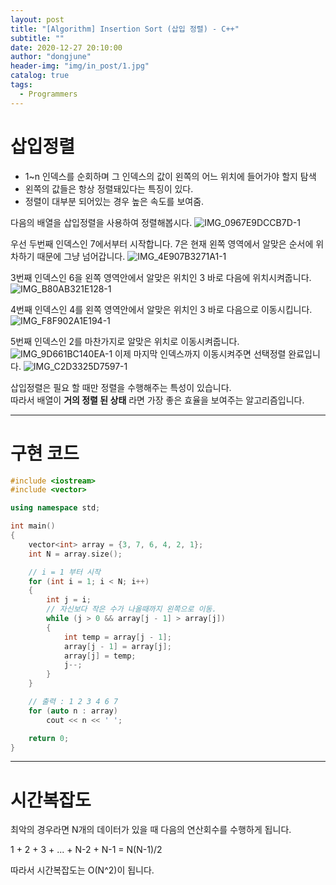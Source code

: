 ```yaml
---
layout: post
title: "[Algorithm] Insertion Sort (삽입 정렬) - C++"
subtitle: ""
date: 2020-12-27 20:10:00
author: "dongjune"
header-img: "img/in_post/1.jpg"
catalog: true
tags:
  - Programmers
---
```


# 삽입정렬
- 1~n 인덱스를 순회하며 그 인덱스의 값이 왼쪽의 어느 위치에 들어가야 할지 탐색
- 왼쪽의 값들은 항상 정렬돼있다는 특징이 있다.
- 정렬이 대부분 되어있는 경우 높은 속도를 보여줌. 

  
다음의 배열을 삽입정렬을 사용하여 정렬해봅시다.
![IMG_0967E9DCCB7D-1](https://user-images.githubusercontent.com/53213397/103169748-f3036880-4881-11eb-9343-b6811bba9a03.jpeg)
  
우선 두번째 인덱스인 7에서부터 시작합니다. 7은 현재 왼쪽 영역에서 알맞은 순서에 위차하기 때문에 그냥 넘어갑니다.
![IMG_4E907B3271A1-1](https://user-images.githubusercontent.com/53213397/103169746-f0a10e80-4881-11eb-8be5-6db9458a54b8.jpeg)
  
3번째 인덱스인 6을 왼쪽 영역안에서 알맞은 위치인 3 바로 다음에 위치시켜줍니다.
![IMG_B80AB321E128-1](https://user-images.githubusercontent.com/53213397/103169750-f39bff00-4881-11eb-855b-db2c5b903926.jpeg)
  
4번째 인덱스인 4를 왼쪽 영역안에서 알맞은 위치인 3 바로 다음으로 이동시킵니다.
![IMG_F8F902A1E194-1](https://user-images.githubusercontent.com/53213397/103169751-f4cd2c00-4881-11eb-80f5-14573bdca855.jpeg)
  
5번째 인덱스인 2를 마찬가지로 알맞은 위치로 이동시켜줍니다.
![IMG_9D661BC140EA-1](https://user-images.githubusercontent.com/53213397/103169854-d61b6500-4882-11eb-941e-f1ab5c16a103.jpeg)
이제 마지막 인덱스까지 이동시켜주면 선택정렬 완료입니다.
![IMG_C2D3325D7597-1](https://user-images.githubusercontent.com/53213397/103169867-eaf7f880-4882-11eb-89fb-35ece1e35264.jpeg)

삽입정렬은 필요 할 때만 정렬을 수행해주는 특성이 있습니다.  
따라서 배열이 **거의 정렬 된 상태** 라면 가장 좋은 효율을 보여주는 알고리즘입니다. 


***
# 구현 코드
```c++
#include <iostream>
#include <vector>

using namespace std;

int main()
{
    vector<int> array = {3, 7, 6, 4, 2, 1};
    int N = array.size();

    // i = 1 부터 시작
    for (int i = 1; i < N; i++)
    {
        int j = i;
        // 자신보다 작은 수가 나올때까지 왼쪽으로 이동.
        while (j > 0 && array[j - 1] > array[j])
        {
            int temp = array[j - 1];
            array[j - 1] = array[j];
            array[j] = temp;
            j--;
        }
    }

    // 출력 : 1 2 3 4 6 7
    for (auto n : array)
        cout << n << ' ';

    return 0;
}
```
***
# 시간복잡도
최악의 경우라면 N개의 데이터가 있을 때 다음의 연산회수를 수행하게 됩니다.  

1 + 2 + 3 + ... + N-2 + N-1 = N(N-1)/2  

따라서 시간복잡도는 O(N^2)이 됩니다.